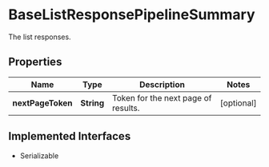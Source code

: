 

# BaseListResponsePipelineSummary

The list responses.

## Properties

| Name | Type | Description | Notes |
|------------ | ------------- | ------------- | -------------|
|**nextPageToken** | **String** | Token for the next page of results. |  [optional] |


## Implemented Interfaces

* Serializable

